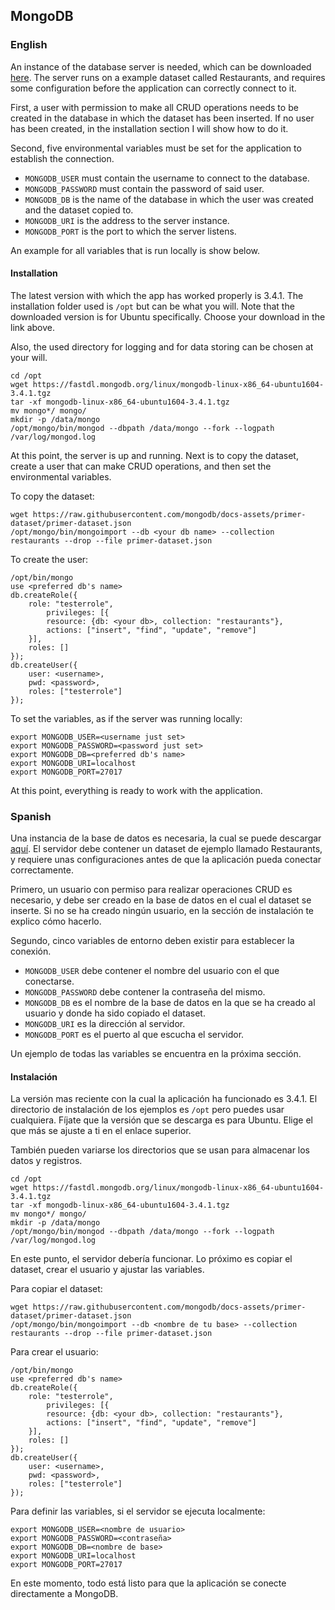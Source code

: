 ## MongoDB

### English

An instance of the database server is needed, which can be downloaded [here](https://mongodb.com/download-center). The server runs on a example dataset called Restaurants, and requires some configuration before the application can correctly connect to it.

First, a user with permission to make all CRUD operations needs to be created in the database in which the dataset has been inserted. If no user has been created, in the installation section I will show how to do it.

Second, five environmental variables must be set for the application to establish the connection.

- ``MONGODB_USER`` must contain the username to connect to the database.
- ``MONGODB_PASSWORD`` must contain the password of said user.
- ``MONGODB_DB`` is the name of the database in which the user was created and the dataset copied to.
- ``MONGODB_URI`` is the address to the server instance.
- ``MONGODB_PORT`` is the port to which the server listens.

An example for all variables that is run locally is show below.

#### Installation

The latest version with which the app has worked properly is 3.4.1. The installation folder used is ``/opt`` but can be what you will. Note that the downloaded version is for Ubuntu specifically. Choose your download in the link above.

Also, the used directory for logging and for data storing can be chosen at your will.

```
cd /opt
wget https://fastdl.mongodb.org/linux/mongodb-linux-x86_64-ubuntu1604-3.4.1.tgz
tar -xf mongodb-linux-x86_64-ubuntu1604-3.4.1.tgz
mv mongo*/ mongo/
mkdir -p /data/mongo
/opt/mongo/bin/mongod --dbpath /data/mongo --fork --logpath /var/log/mongod.log
```
At this point, the server is up and running. Next is to copy the dataset, create a user that can make CRUD operations, and then set the environmental variables.

To copy the dataset:

```
wget https://raw.githubusercontent.com/mongodb/docs-assets/primer-dataset/primer-dataset.json
/opt/mongo/bin/mongoimport --db <your db name> --collection restaurants --drop --file primer-dataset.json
```

To create the user:

```
/opt/bin/mongo
use <preferred db's name>
db.createRole({
	role: "testerrole",
    	privileges: [{
		resource: {db: <your db>, collection: "restaurants"},
		actions: ["insert", "find", "update", "remove"]
	}],
	roles: []
});
db.createUser({
	user: <username>,
    pwd: <password>,
    roles: ["testerrole"]
});
```
To set the variables, as if the server was running locally:
```
export MONGODB_USER=<username just set>
export MONGODB_PASSWORD=<password just set>
export MONGODB_DB=<preferred db's name>
export MONGODB_URI=localhost
export MONGODB_PORT=27017
```
At this point, everything is ready to work with the application.



### Spanish

Una instancia de la base de datos es necesaria, la cual se puede descargar [aquí](https://mongodb.com/download-center). El servidor debe contener un dataset de ejemplo llamado Restaurants, y requiere unas configuraciones antes de que la aplicación pueda conectar correctamente.

Primero, un usuario con permiso para realizar operaciones CRUD es necesario, y debe ser creado en la base de datos en el cual el dataset se inserte. Si no se ha creado ningún usuario, en la sección de instalación te explico cómo hacerlo.

Segundo, cinco variables de entorno deben existir para establecer la conexión.

- ``MONGODB_USER`` debe contener el nombre del usuario con el que conectarse.
- ``MONGODB_PASSWORD`` debe contener la contraseña del mismo.
- ``MONGODB_DB`` es el nombre de la base de datos en la que se ha creado al usuario y donde ha sido copiado el dataset.
- ``MONGODB_URI`` es la dirección al servidor.
- ``MONGODB_PORT`` es el puerto al que escucha el servidor.

Un ejemplo de todas las variables se encuentra en la próxima sección.

#### Instalación

La versión mas reciente con la cual la aplicación ha funcionado es 3.4.1. El directorio de instalación de los ejemplos es ``/opt`` pero puedes usar cualquiera. Fíjate que la versión que se descarga es para Ubuntu. Elige el que más se ajuste a ti en el enlace superior.

También pueden variarse los directorios que se usan para almacenar los datos y registros.

```
cd /opt
wget https://fastdl.mongodb.org/linux/mongodb-linux-x86_64-ubuntu1604-3.4.1.tgz
tar -xf mongodb-linux-x86_64-ubuntu1604-3.4.1.tgz
mv mongo*/ mongo/
mkdir -p /data/mongo
/opt/mongo/bin/mongod --dbpath /data/mongo --fork --logpath /var/log/mongod.log
```
En este punto, el servidor debería funcionar. Lo próximo es copiar el dataset, crear el usuario y ajustar las variables.

Para copiar el dataset:

```
wget https://raw.githubusercontent.com/mongodb/docs-assets/primer-dataset/primer-dataset.json
/opt/mongo/bin/mongoimport --db <nombre de tu base> --collection restaurants --drop --file primer-dataset.json
```

Para crear el usuario:

```
/opt/bin/mongo
use <preferred db's name>
db.createRole({
	role: "testerrole",
    	privileges: [{
		resource: {db: <your db>, collection: "restaurants"},
		actions: ["insert", "find", "update", "remove"]
	}],
	roles: []
});
db.createUser({
	user: <username>,
    pwd: <password>,
    roles: ["testerrole"]
});
```
Para definir las variables, si el servidor se ejecuta localmente:
```
export MONGODB_USER=<nombre de usuario>
export MONGODB_PASSWORD=<contraseña>
export MONGODB_DB=<nombre de base>
export MONGODB_URI=localhost
export MONGODB_PORT=27017
```
En este momento, todo está listo para que la aplicación se conecte directamente a MongoDB.
